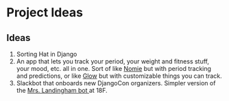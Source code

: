 # Project Ideas

##  Ideas
1. Sorting Hat in Django 
2. An app that lets you track your period, your weight and fitness stuff, your mood, etc. all in one. Sort of like [Nomie](http://nomie.io/) but with period tracking and predictions, or like [Glow](https://glowing.com/) but with customizable things you can track. 
3. Slackbot that onboards new DjangoCon organizers. Simpler version of the [Mrs. Landingham bot ](https://github.com/18F/dolores-landingham-bot) at 18F. 
